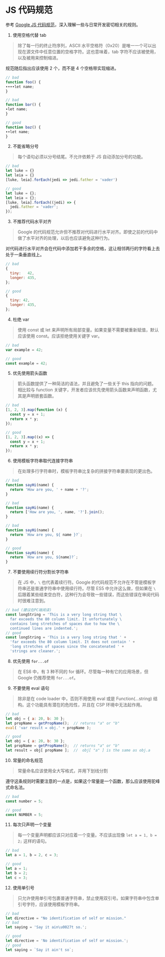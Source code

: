JS 代码规范
===

参考 [Google JS 代码规范](https://google.github.io/styleguide/jsguide.html)，深入理解一些与日常开发密切相关的规则。

1. 使用空格代替 tab

> 除了每一行的终止符序列，ASCII 水平空格符（0x20）是唯一一个可以出现在源文件中任意位置的空格字符。这也意味着，tab 字符不应该被使用，以及被用来控制缩进。

规范随后指出应该使用 2 个，而不是 4 个空格带实现缩进。

```js
// bad
function foo() {
∙∙∙∙let name;
}

// bad
function bar() {
∙let name;
}

// good
function baz() {
∙∙let name;
}
```

2. 不能省略分号

> 每个语句必须以分号结尾。不允许依赖于 JS 自动添加分号的功能。

```js
// bad
let luke = {}
let leia = {}
[luke, leia].forEach(jedi => jedi.father = 'vader')

// good
let luke = {};
let leia = {};
[luke, leia].forEach((jedi) => {
  jedi.father = 'vader';
});
```

3. 不推荐代码水平对齐

> Google 的代码规范允许但不推荐对代码进行水平对齐。即使之前的代码中做了水平对齐的处理，以后也应该避免这种行为。

对代码进行水平对齐会在代码中添加若干多余的空格，这让相邻两行的字符看上去处于一条垂直线上。

```js
// bad
{
  tiny:   42,
  longer: 435,
};

// good
{
  tiny: 42,
  longer: 435,
};
```

4. 杜绝 var

> 使用 const 或 let 来声明所有局部变量。如果变量不需要被重新赋值，默认应该使用 const。应该拒绝使用关键字 var。

```js
// bad
var example = 42;

// good
const example = 42;
```

5. 优先使用箭头函数

> 箭头函数提供了一种简洁的语法，并且避免了一些关于 this 指向的问题。相比较与 function 关键字，开发者应该优先使用箭头函数来声明函数，尤其是声明嵌套函数。

```js
// bad
[1, 2, 3].map(function (x) {
  const y = x + 1;
  return x * y;
});

// good
[1, 2, 3].map((x) => {
  const y = x + 1;
  return x * y;
});
```

6. 使用模板字符串取代连接字符串

> 在处理多行字符串时，模板字符串比复杂的拼接字符串要表现的更出色。

```js
// bad
function sayHi(name) {
  return 'How are you, ' + name + '?';
}

// bad
function sayHi(name) {
  return ['How are you, ', name, '?'].join();
}

// bad
function sayHi(name) {
  return `How are you, ${ name }?`;
}

// good
function sayHi(name) {
  return `How are you, ${name}?`;
}
```

7. 不要使用续行符分割长字符串

> 在 JS 中，`\` 也代表着续行符。Google 的代码规范不允许在不管是模板字符串还是普通字符串中使用续行符。尽管 ES5 中允许这么做，但如果在 `\` 后跟着某些结束空白符，这种行为会导致一些错误，而这些错误在审阅代码时很难注意到。

```js
// bad (建议在PC端阅读)
const longString = 'This is a very long string that \
  far exceeds the 80 column limit. It unfortunately \
  contains long stretches of spaces due to how the \
  continued lines are indented.';
// good
const longString = 'This is a very long string that ' +
  'far exceeds the 80 column limit. It does not contain ' +
  'long stretches of spaces since the concatenated ' +
  'strings are cleaner.';
```

8. 优先使用 `for...of`

> 在 ES6 中，有 3 种不同的 for 循环。尽管每一种有它的应用场景，但 Google 仍推荐使用 `for...of`。

9. 不要使用 eval 语句

> 除非是在 code loader 中，否则不用使用 eval 或是 Function(…string) 结构。这个功能具有潜在的危险性，并且在 CSP 环境中无法起作用。

```js
// bad
let obj = { a: 20, b: 30 };
let propName = getPropName();  // returns "a" or "b"
eval( 'var result = obj.' + propName );

// good
let obj = { a: 20, b: 30 };
let propName = getPropName();  // returns "a" or "b"
let result = obj[ propName ];  //  obj[ "a" ] is the same as obj.a
```

10. 常量的命名规范

> 常量命名应该使用全大写格式，并用下划线分割

遵守这条规则时需要注意的一点是，如果这个常量是一个函数，那么应该使用驼峰式命名法。

```js
// bad
const number = 5;

// good
const NUMBER = 5;
```

11. 每次只声明一个变量

> 每一个变量声明都应该只对应着一个变量。不应该出现像 `let a = 1, b = 2;` 这样的语句。

```js
// bad
let a = 1, b = 2, c = 3;

// good
let a = 1;
let b = 2;
let c = 3;
```

12. 使用单引号

> 只允许使用单引号包裹普通字符串，禁止使用双引号。如果字符串中包含单引号字符，应该使用模板字符串。

```js
// bad
let directive = "No identification of self or mission."
// bad
let saying = 'Say it ain\u0027t so.';

// good
let directive = 'No identification of self or mission.';
// good
let saying = `Say it ain't so`;
```
